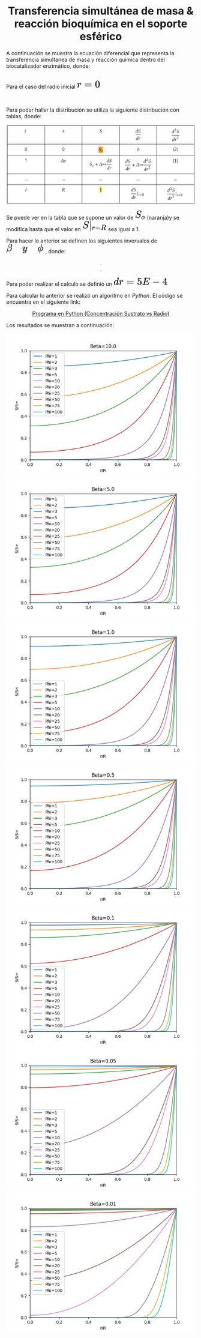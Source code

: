 <h1 align="center">Transferencia simultánea de masa & reacción bioquímica en el soporte esférico</h1>
A continuación se muestra la ecuación diferencial que representa la transferencia simultanea de masa y reacción química dentro del biocatalizador enzimático, donde:

<div align="center"><img style="background: white;" src="eq\BmqQnjNriH.svg"></div>

Para el caso del radio inicial 
<span align="center"><img style="background: white;" src="eq\df5Zwv1KvJ.svg"></span>

<div align="center"><img style="background: white;" src="eq\a3OeoYVWBx.svg"></div>

Para poder hallar la distribución se utiliza la siguiente distribución con tablas, donde: 
<div align="center"><img style="background: white;" src="eq\Screenshot_1.png"></div>

Se puede ver en la tabla que se supone un valor de <span align="center"><img style="background: white;" src="eq\qll8hwB79R.svg"></span> (naranja)y se modifica hasta que el valor en <span align="center"><img style="background: white;" src="eq\24HlDziO7A.svg"></span> sea igual a 1.

Para hacer lo anterior se definen los siguientes invervalos de <span align="center"><img style="background: white;" src="eq\NG6Wf3CbzN.svg"></span> , donde:

<div align="center"><img style="background: white;" src="eq\pRHcd00R4e.svg"></div>

<div align="center"><img style="background: white;" src="eq\ZPrwbSIlio.svg"></div>

Para poder realizar el calculo se definió un <span align="center"><img style="background: white;" src="eq\WrAgk89JJb.svg"></span>

Para calcular lo anterior se realizó un algoritmo en *Python*. El código se
encuentra en el siguiente link:


<a href="SvsR.py">
    <p align="center">
        Programa en Python (Concentración Sustrato vs Radio)
    </p>
</a>

Los resultados se muestran a continuación:

<div align="center"><img style="background: white;" src="S-vs-r/Beta-10.0.png"></div>
<div align="center"><img style="background: white;" src="S-vs-r/Beta-5.0.png"></div>
<div align="center"><img style="background: white;" src="S-vs-r/Beta-1.0.png"></div>
<div align="center"><img style="background: white;" src="S-vs-r/Beta-0.5.png"></div>
<div align="center"><img style="background: white;" src="S-vs-r/Beta-0.1.png"></div>
<div align="center"><img style="background: white;" src="S-vs-r/Beta-0.05.png"></div>
<div align="center"><img style="background: white;" src="S-vs-r/Beta-0.01.png"></div>
